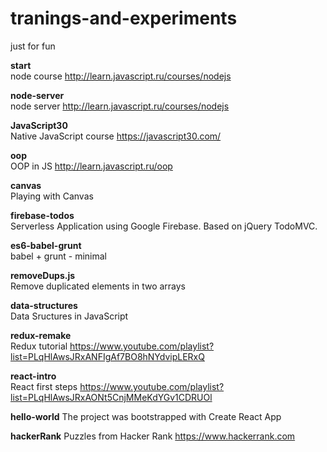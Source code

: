 # tranings-and-experiments

just for fun

**start**<br>
node course http://learn.javascript.ru/courses/nodejs

**node-server**<br>
node server http://learn.javascript.ru/courses/nodejs

**JavaScript30**<br>
Native JavaScript course https://javascript30.com/

**oop**<br>
OOP in JS http://learn.javascript.ru/oop

**canvas**<br>
Playing with Canvas

**firebase-todos**<br>
Serverless Application using Google Firebase. Based on jQuery TodoMVC.

**es6-babel-grunt**<br>
babel + grunt - minimal

**removeDups.js**<br>
Remove duplicated elements in two arrays

**data-structures**<br>
Data Sructures in JavaScript

**redux-remake**<br>
Redux tutorial https://www.youtube.com/playlist?list=PLqHlAwsJRxANFIgAf7BO8hNYdvipLERxQ

**react-intro**<br>
React first steps https://www.youtube.com/playlist?list=PLqHlAwsJRxAONt5CnjMMeKdYGv1CDRUOl

**hello-world**
The project was bootstrapped with Create React App

**hackerRank**
Puzzles from Hacker Rank https://www.hackerrank.com
